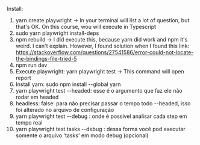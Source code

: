 Install: 

1. yarn create playwright
-> In your terminal will list a lot of question, but that's OK. On this course, wou will execute in Typescript
2. sudo yarn playwright install-deps
3. npm rebuild
-> I did execute this, because yarn did work and npm it's weird. I can't explain. However, I found solution when I found this link: https://stackoverflow.com/questions/27541586/error-could-not-locate-the-bindings-file-tried-5 
4. npm run dev
5. Execute playwright: yarn playwright test
-> This command will open report 
6. Install yarn: sudo npm install --global yarn
7. yarn playwright test --headed: esse é o argumento que faz ele não rodar em headed 
8. headless: false: para não precisar passar o tempo todo --headed, isso foi alterado no arquivo de configuração
9. yarn playwright test --debug : onde é possível analisar cada step em tempo real
10. yarn playwright test tasks --debug : dessa forma você pod executar somente o arquivo 'tasks' em modo debug (opcional)
